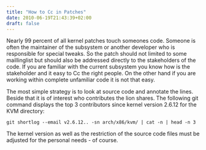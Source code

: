 ```yaml
---
title: "How to Cc in Patches"
date: 2010-06-19T21:43:39+02:00
draft: false
---
```


Nearly 99 percent of all kernel patches touch someones code.
Someone is often the maintainer of the subsystem or another developer who is
responsible for special tweaks. So the patch should not limited to some
maillinglist but should also be addressed directly to the stakeholders of the
code. If you are familiar with the current subsystem you know how is the
stakeholder and it easy to Cc the right people. On the other hand if you are
working within complete unfamiliar code it is not that easy.


The most simple strategy is to look at source code and annotate the lines.
Beside that it is of interest who contributes the lion shares. The following git
command displays the top 3 contributors since kernel version 2.6.12 for the KVM
directory:



```
git shortlog --email v2.6.12.. -sn arch/x86/kvm/ | cat -n | head -n 3

```

The kernel version as well as the restriction of the source code files must be
adjusted for the personal needs - of course.


